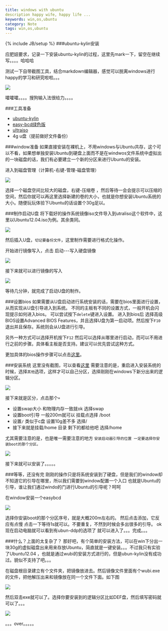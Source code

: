 ```yaml
---
title: windows with ubuntu
description happy wife, happy life ...
keywords: win,os,ubuntu
category: Note
tags: win,os,ubuntu
---
```



{% include JB/setup %}
###ubuntu-kylin安装

应肥妞要求，记录一下安装ubuntu-kylin的过程，这里先mark一下，留空在继续写。。。。哈哈哈

测试一下自带截图工具，结合markdown编辑器，感觉可以脱离windows进行happy的学习和研究啦啦。。。


![](http://needpp.qiniudn.com/2014/12/28/0667297a-8e61-11e4-a385-f23c9156bf7b.png)



嚯嚯嚯。。。。搜狗输入法很给力。。。。

###工具准备
- [ubuntu-kylin ](http://pan.baidu.com/s/1c09zUt6)
- [easy-bcd绿色版](http://pan.baidu.com/s/1gdgT811)
- [ultraiso](http://pan.baidu.com/s/1c01YxGG)
- 4g u盘（提前做好文件备份）

###window准备
如果直接安装在裸机上，不用windows与Ubuntu共存，这个可以不看，如果想单独安装Ubuntu到硬盘上面而不是在windwos文件系统中虚拟出的一块磁盘的话，我们有必要建立一个新的分区来进行Ubuntu的安装。

进入到磁盘管理（计算机-右键-管理-磁盘管理）

![](http://needpp.qiniudn.com/2014/12/28/0fdbc9ac-8e61-11e4-a385-f23c9156bf7b.png)

选择一个磁盘空间比较大的磁盘，右键-压缩卷 ，然后等待一会会提示可以压缩的空间，然后你就可以再这里选择新建的卷的大小，也就是你想安装Ubuntu系统的大小。随便玩玩体验下Ubuntu的话设置个30g足以。

###制作启动U盘
将下载好的操作系统镜像iso文件导入到utraliso这个软件中，这里以Ubuntu12.04.iso为例。其余类同。

![](http://needpp.qiniudn.com/2014/12/28/1c782142-8e61-11e4-a385-f23c9156bf7b.png)


然后插入U盘，`切记要备份文件`，这里制作需要进行格式化操作。

开始进行镜像写入，点击 启动---写入硬盘镜像

![](http://needpp.qiniudn.com/2014/12/28/11b8d0da-8e61-11e4-a385-f23c9156bf7b.png)

接下来就可以进行镜像的写入


![](http://needpp.qiniudn.com/2014/12/28/158aadb4-8e61-11e4-a385-f23c9156bf7b.png)


等待几分钟，就完成了启动U盘的制作。

###设置bios
如果需要从U盘启动进行系统安装的话，需要在bios里面进行设置，从而实现从U盘引导进入到系统。
不同的主板有不同的设置方式，一般开机会闪现提示如何进入bios。
可以尝试按下`delete`键进入设置。
进入到bios后 选择高级BIOS设置Advanced BIOS Features，并且选择U盘为第一启动项。然后按下`F10` 退出并且保存。系统则会从U盘进行引导。

另外一种方式可以选择开机按下`F12` 然后可以选择从哪里进行启动，而可以不用进行之前的步骤。具体看主板是否支持。建议可以优先尝试这种方式。

更加具体的bios操作步骤可以点击[这里](http://jingyan.baidu.com/article/295430f10f4acb0c7e00501b.html)。



###安装系统
这里没有截图，可以查看[这里](http://jingyan.baidu.com/article/76a7e409bea83efc3b6e1507.html) 需要注意的是，重启进入安装系统的时候，选择`其他`选项，这样才可以自己分区，选择刚刚在windows下新分出来的逻辑分区。

![](http://needpp.qiniudn.com/2014/12/28/185d8a02-8e61-11e4-a385-f23c9156bf7b.png)

接下来就是区分，点击那个`+`
- 设置swap大小 和物理内存一致就ok    选择swap
- 设置boot引导 一般200m就可以 挂载点选择 /boot
- 设置`/` 类似于c盘 设置10g差不多    选择/
- 接下来就是挂载/home 目录 剩下的都给他吧   选择/home

尤其需要注意的是，也是唯一需要注意的地方
`安装启动器引导的位置 一定要选择你安装boot的那个分区。`

![](http://needpp.qiniudn.com/2014/12/28/122ecd1c-8e61-11e4-a385-f23c9156bf7b.png)


接下来就可以安装了。。。。。

###等等，还没有完
刚刚的操作只是将系统安装到了硬盘，但是我们的window却不知道它的引导在哪里，所以我们需要到window配置一个入口 也就是Ubuntu的引导，谁让我们通过windo的门进行Ubuntu的引导呢？呵呵

在window安装一个easybcd

![](http://needpp.qiniudn.com/2014/12/28/10fcc8a4-8e61-11e4-a385-f23c9156bf7b.png)

选择你安装boot的那个分区序号，就是大概200m左右的。
然后点击添加，它反应有点慢 点击一下等待1s就可以。不要重复，不然到时候会多出很多的引导。
ok现在启动电脑就可以看到有ubun-ddp的选项了  就可以进入了。。。完成。。。




###什么？上面的太复杂了？
那好吧，有个简单的安装方法，可以在win下分出一块30g的虚拟磁盘出来用来存放Ubuntu，简直就是一键安装。。。不过我只有实验了Ubuntu12.04 ，也就是通过wubi的安装方式进行的，但是ubun-kylin没有成功过。貌似不支持了吧。。。

在磁盘根目录建立有个文件夹，把镜像放进去。然后镜像文件里面有个wubi.exe 的文件，把他解压出来和镜像放在同一个文件下面。如下图

![](http://needpp.qiniudn.com/2014/12/28/130b94fe-8e61-11e4-a385-f23c9156bf7b.png)


然后双击exe就可以了。选择你要安装到的逻辑分区比如DEF盘，然后填写密码就可以了。。。

![](http://needpp.qiniudn.com/2014/12/28/150e85cc-8e61-11e4-a385-f23c9156bf7b.png)


。。。over。。。。。



